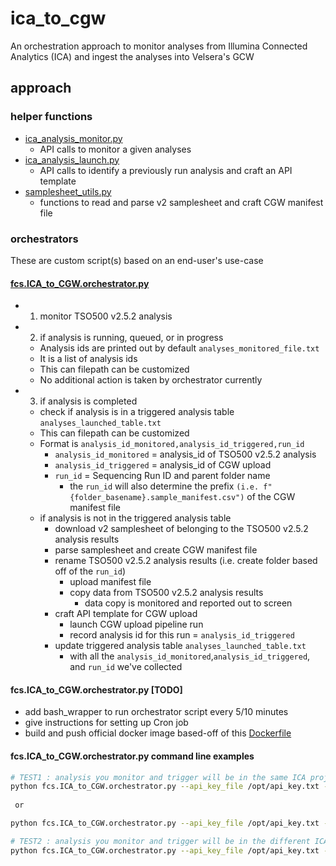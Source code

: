 # ica_to_cgw
An orchestration approach to monitor analyses from Illumina Connected Analytics (ICA) and ingest the analyses into Velsera's GCW


## approach

### helper functions

- [ica_analysis_monitor.py](https://github.com/keng404/ica_to_cgw/blob/main/ica_analysis_monitor.py)
	- API calls to monitor a given analyses
- [ica_analysis_launch.py](https://github.com/keng404/ica_to_cgw/blob/main/ica_analysis_launch.py)
	- API calls to identify a previously run analysis and craft an API template
- [samplesheet_utils.py](https://github.com/keng404/ica_to_cgw/blob/main/samplesheet_utils.py)
	- functions to read and parse v2 samplesheet and craft CGW manifest file

### orchestrators

These are custom script(s) based on an end-user's use-case

#### [fcs.ICA_to_CGW.orchestrator.py](https://github.com/keng404/ica_to_cgw/blob/main/fcs.ICA_to_CGW.orchestrator.py)

- 1) monitor TSO500 v2.5.2 analysis
- 2) if analysis is running, queued, or in progress
	- Analysis ids are printed out by default ```analyses_monitored_file.txt``` 
	- It is a list of analysis ids
	- This can filepath can be customized
	- No additional action is taken by orchestrator currently
- 3) if analysis is completed
	- check if analysis is in a triggered analysis table ```analyses_launched_table.txt```
	- This can filepath can be customized
	- Format is ```analysis_id_monitored,analysis_id_triggered,run_id```
		- ```analysis_id_monitored``` = analysis_id of TSO500 v2.5.2 analysis
		- ```analysis_id_triggered``` = analysis_id of CGW upload
		- ```run_id``` = Sequencing Run ID and parent folder name 
			- the ```run_id``` will also determine the prefix ```(i.e. f"{folder_basename}.sample_manifest.csv")``` of the CGW manifest file
	- if analysis is not in the triggered analysis table
		- download v2 samplesheet of belonging to the TSO500 v2.5.2 analysis results 
		- parse samplesheet and create CGW manifest file
		- rename TSO500 v2.5.2 analysis results (i.e. create folder based off of the ```run_id```)
			- upload manifest file
			- copy data from TSO500 v2.5.2 analysis results 
				- data copy is monitored and reported out to screen
		- craft API template for CGW upload
			- launch CGW upload pipeline run
			- record analysis id for this run = ```analysis_id_triggered```
		- update triggered analysis table ```analyses_launched_table.txt```
			- with all the ```analysis_id_monitored```,```analysis_id_triggered```, and ```run_id``` we've collected

#### fcs.ICA_to_CGW.orchestrator.py [TODO]
- add bash_wrapper to run orchestrator script every 5/10 minutes
- give instructions for setting up Cron job
- build and push official docker image based-off of this [Dockerfile](https://github.com/keng404/ica_to_cgw/blob/main/Dockerfile)

#### fcs.ICA_to_CGW.orchestrator.py command line examples

```bash
# TEST1 : analysis you monitor and trigger will be in the same ICA project
python fcs.ICA_to_CGW.orchestrator.py --api_key_file /opt/api_key.txt --source_project_name ken_debug --pipeline_name_to_monitor 'DRAGEN Somatic Enrichment 4-3-6 Clone' --pipeline_name_to_trigger 'DRAGEN_REPORTS_STANDALONE_CUSTOM'
 
 or

python fcs.ICA_to_CGW.orchestrator.py --api_key_file /opt/api_key.txt --source_project_name ken_debug --pipeline_name_to_monitor 'DRAGEN Somatic Enrichment 4-3-6 Clone' --pipeline_name_to_trigger 'DRAGEN_REPORTS_STANDALONE_CUSTOM' --api_template_file /Users/keng/ica_to_cgw/test.json

# TEST2 : analysis you monitor and trigger will be in the different ICA projects
python fcs.ICA_to_CGW.orchestrator.py --api_key_file /opt/api_key.txt --source_project_name ken_debug --destination_project Ken_demos  --pipeline_name_to_monitor 'DRAGEN Somatic Enrichment 4-3-6 Clone' --pipeline_name_to_trigger 'DRAGEN_REPORTS_STANDALONE_CUSTOM_v2'
```

